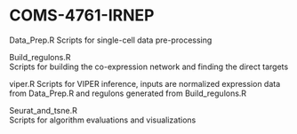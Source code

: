 # COMS-4761-IRNEP

Data_Prep.R 
Scripts for single-cell data pre-processing

Build_regulons.R  
Scripts for building the co-expression network and finding the direct targets

viper.R 
Scripts for VIPER inference, inputs are normalized expression data from Data_Prep.R and regulons generated from Build_regulons.R

Seurat_and_tsne.R    
Scripts for algorithm evaluations and visualizations
